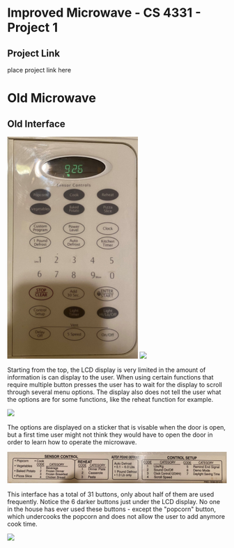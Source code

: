 # Improved Microwave - CS 4331 - Project 1
## Project Link
place project link here

# Old Microwave

## Old Interface
<img src="Interface_Cropped.jpg" width="300">

<img src="NormalUseGif.gif" width="600">

Starting from the top, the LCD display is very limited in the amount of information is can display to the user. When using certain functions that require multiple button presses the user has to wait for the display to scroll through several menu options. The display also does not tell the user what the options are for some functions, like the reheat function for example. 

<img src="ReheatMenuGif.gif" width="600">

The options are displayed on a sticker that is visable when the door is open, but a first time user might not think they would have to open the door in order to learn how to operate the microwave.

<img src="Menu_Cropped.jpg">

This interface has a total of 31 buttons, only about half of them are used frequently. Notice the 6 darker buttons just under the LCD display. No one in the house has ever used these buttons - except the "popcorn" button, which undercooks the popcorn and does not allow the user to add anymore cook time. 

<img src="PopcornGif.gif" width="600">

